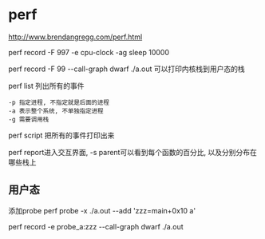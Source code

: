 # perf

http://www.brendangregg.com/perf.html

perf record -F 997 -e cpu-clock  -ag  sleep 10000

perf record -F 99  --call-graph dwarf ./a.out 可以打印内核栈到用户态的栈

perf list 列出所有的事件

```
-p 指定进程, 不指定就是后面的进程
-a 表示整个系统, 不单独指定进程
-g 需要调用栈
```

perf script 把所有的事件打印出来

perf report进入交互界面, -s parent可以看到每个函数的百分比, 以及分别分布在哪些栈上


## 用户态

添加probe perf probe -x ./a.out --add 'zzz=main+0x10 a'

perf record -e probe_a:zzz --call-graph dwarf ./a.out
